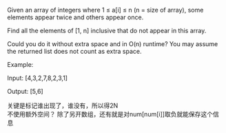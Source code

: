 Given an array of integers where 1 ≤ a[i] ≤ n (n = size of array), some elements appear twice and others appear once.

Find all the elements of [1, n] inclusive that do not appear in this array.

Could you do it without extra space and in O(n) runtime? You may assume the returned list does not count as extra space.

Example:

Input:
[4,3,2,7,8,2,3,1]

Output:
[5,6]  


关键是标记谁出现了，谁没有，所以得2N   
不使用额外空间？ 除了另开数组，还有就是对num[num[i]]取负就能保存这个信息